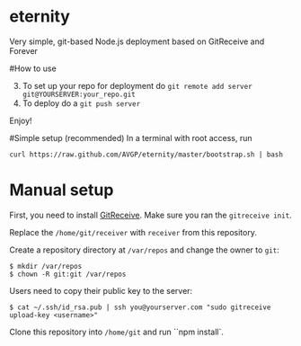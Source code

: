 eternity
========

Very simple, git-based Node.js deployment based on GitReceive and Forever

#How to use

3. To set up your repo for deployment do ``git remote add server git@YOURSERVER:your_repo.git``
4. To deploy do a ``git push server``

Enjoy!

#Simple setup (recommended)
In a terminal with root access, run
```
curl https://raw.github.com/AVGP/eternity/master/bootstrap.sh | bash
```

# Manual setup
First, you need to install [GitReceive](https://github.com/progrium/gitreceive).
Make sure you ran the ``gitreceive init``.

Replace the ``/home/git/receiver`` with ``receiver`` from this repository.

Create a repository directory at ``/var/repos`` and change the owner to ``git``:
```
$ mkdir /var/repos
$ chown -R git:git /var/repos
```

Users need to copy their public key to the server:
```
$ cat ~/.ssh/id_rsa.pub | ssh you@yourserver.com "sudo gitreceive upload-key <username>"
```

Clone this repository into ``/home/git`` and run ``npm install`.
